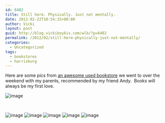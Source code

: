 ```yaml
---
id: 6482
title: Still here. Physically. Just not mentally.
date: 2012-02-22T10:54:15+00:00
author: Vicki
layout: post
guid: http://blog.vickiboykis.com/wlb/?p=6482
permalink: /2012/02/still-here-physically-just-not-mentally/
categories:
  - Uncategorized
tags:
  - bookstores
  - harrisburg
---
```

Here are some pics from <a href="http://www.midtownscholar.com/" target="_blank">an awesome used bookstore</a> we went to over the weekend with my parents, recommended by my friend Andy.  Books will always be my first love.

<img class="alignnone" title="" src="https://raw.githubusercontent.com/veekaybee/wlb/gh-pages/assets/images/2012/02/wpid-IMG_20120218_124456.jpg" alt="image" />

&nbsp;

<img class="alignnone" title="" src="https://raw.githubusercontent.com/veekaybee/wlb/gh-pages/assets/images/2012/02/wpid-IMG_20120218_123530.jpg" alt="image" />

<img class="alignnone" title="" src="https://raw.githubusercontent.com/veekaybee/wlb/gh-pages/assets/images/2012/02/wpid-IMG_20120218_122811.jpg" alt="image" />

<img class="alignnone" title="" src="https://raw.githubusercontent.com/veekaybee/wlb/gh-pages/assets/images/2012/02/wpid-IMG_20120218_125236.jpg" alt="image" />

<img class="alignnone" title="" src="https://raw.githubusercontent.com/veekaybee/wlb/gh-pages/assets/images/2012/02/wpid-IMG_20120218_123429.jpg" alt="image" />

<img class="alignnone" title="" src="https://raw.githubusercontent.com/veekaybee/wlb/gh-pages/assets/images/2012/02/wpid-IMG_20120218_124057.jpg" alt="image" />

&nbsp;